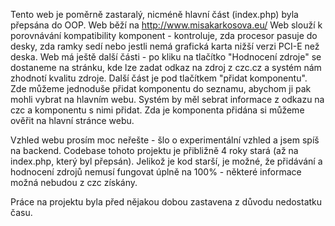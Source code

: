 Tento web je poměrně zastaralý, nicméně hlavní část (index.php) byla přepsána do OOP.
Web běží na http://www.misakarkosova.eu/
Web slouží k porovnávání kompatibility komponent - kontroluje, zda procesor pasuje do desky, zda ramky sedí nebo jestli nemá grafická karta nižší verzi PCI-E než deska.
Web má ještě další části - po kliku na tlačítko "Hodnocení zdroje" se dostaneme na stránku, kde lze zadat odkaz na zdroj z czc.cz a systém nám zhodnotí kvalitu zdroje. 
Další část je pod tlačítkem "přidat komponentu". Zde můžeme jednoduše přidat komponentu do seznamu, abychom ji pak mohli vybrat na hlavním webu. Systém by měl sebrat informace z odkazu na czc a komponentu s nimi přidat. Zda je komponenta přidána si můžeme ověřit na hlavní stránce webu.


Vzhled webu prosím moc neřešte - šlo o experimentální vzhled a jsem spíš na backend. Codebase tohoto projektu je přibližně 4 roky stará (až na index.php, který byl přepsán).
Jelikož je kod starší, je možné, že přidávání a hodnocení zdrojů nemusí fungovat úplně na 100% - některé informace možná nebudou z czc získány. 

Práce na projektu byla před nějakou dobou zastavena z důvodu nedostatku času.
